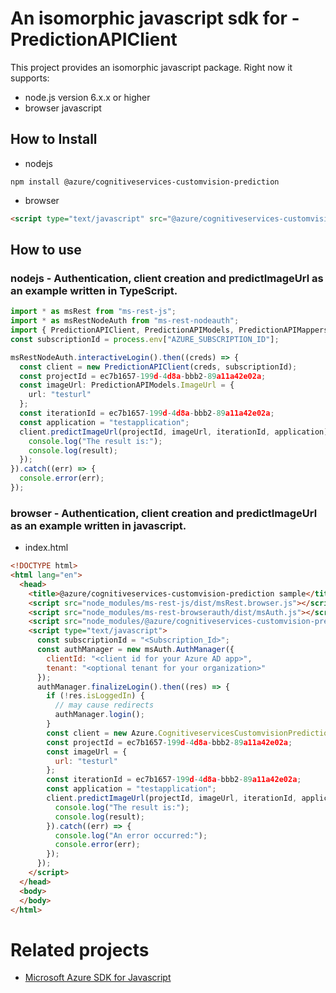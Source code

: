 # An isomorphic javascript sdk for - PredictionAPIClient
This project provides an isomorphic javascript package. Right now it supports:
- node.js version 6.x.x or higher
- browser javascript

## How to Install

- nodejs
```
npm install @azure/cognitiveservices-customvision-prediction
```
- browser
```html
<script type="text/javascript" src="@azure/cognitiveservices-customvision-prediction/dist/cognitiveservices-customvision-prediction.js"></script>
```

## How to use

### nodejs - Authentication, client creation and predictImageUrl  as an example written in TypeScript.

```ts
import * as msRest from "ms-rest-js";
import * as msRestNodeAuth from "ms-rest-nodeauth";
import { PredictionAPIClient, PredictionAPIModels, PredictionAPIMappers } from "@azure/cognitiveservices-customvision-prediction";
const subscriptionId = process.env["AZURE_SUBSCRIPTION_ID"];

msRestNodeAuth.interactiveLogin().then((creds) => {
  const client = new PredictionAPIClient(creds, subscriptionId);
  const projectId = ec7b1657-199d-4d8a-bbb2-89a11a42e02a;
  const imageUrl: PredictionAPIModels.ImageUrl = {
    url: "testurl"
  };
  const iterationId = ec7b1657-199d-4d8a-bbb2-89a11a42e02a;
  const application = "testapplication";
  client.predictImageUrl(projectId, imageUrl, iterationId, application).then((result) => {
    console.log("The result is:");
    console.log(result);
  });
}).catch((err) => {
  console.error(err);
});
```

### browser - Authentication, client creation and predictImageUrl  as an example written in javascript.

- index.html
```html
<!DOCTYPE html>
<html lang="en">
  <head>
    <title>@azure/cognitiveservices-customvision-prediction sample</title>
    <script src="node_modules/ms-rest-js/dist/msRest.browser.js"></script>
    <script src="node_modules/ms-rest-browserauth/dist/msAuth.js"></script>
    <script src="node_modules/@azure/cognitiveservices-customvision-prediction/dist/cognitiveservices-customvision-prediction.js"></script>
    <script type="text/javascript">
      const subscriptionId = "<Subscription_Id>";
      const authManager = new msAuth.AuthManager({
        clientId: "<client id for your Azure AD app>",
        tenant: "<optional tenant for your organization>"
      });
      authManager.finalizeLogin().then((res) => {
        if (!res.isLoggedIn) {
          // may cause redirects
          authManager.login();
        }
        const client = new Azure.CognitiveservicesCustomvisionPrediction.PredictionAPIClient(res.creds, subscriptionId);
        const projectId = ec7b1657-199d-4d8a-bbb2-89a11a42e02a;
        const imageUrl = {
          url: "testurl"
        };
        const iterationId = ec7b1657-199d-4d8a-bbb2-89a11a42e02a;
        const application = "testapplication";
        client.predictImageUrl(projectId, imageUrl, iterationId, application).then((result) => {
          console.log("The result is:");
          console.log(result);
        }).catch((err) => {
          console.log("An error occurred:");
          console.error(err);
        });
      });
    </script>
  </head>
  <body>
  </body>
</html>
```

# Related projects
 - [Microsoft Azure SDK for Javascript](https://github.com/Azure/azure-sdk-for-js)
